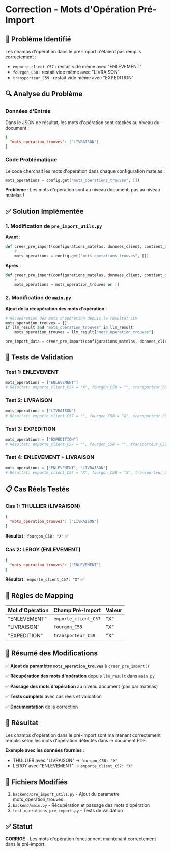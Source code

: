 # Correction - Mots d'Opération Pré-Import

## 🐛 Problème Identifié

Les champs d'opération dans le pré-import n'étaient pas remplis correctement :
- `emporte_client_C57` : restait vide même avec "ENLEVEMENT"
- `fourgon_C58` : restait vide même avec "LIVRAISON"  
- `transporteur_C59` : restait vide même avec "EXPEDITION"

## 🔍 Analyse du Problème

### Données d'Entrée
Dans le JSON de résultat, les mots d'opération sont stockés au niveau du document :
```json
{
  "mots_operation_trouves": ["LIVRAISON"]
}
```

### Code Problématique
Le code cherchait les mots d'opération dans chaque configuration matelas :
```python
mots_operations = config.get("mots_operations_trouves", [])
```

**Problème** : Les mots d'opération sont au niveau document, pas au niveau matelas !

## ✅ Solution Implémentée

### 1. Modification de `pre_import_utils.py`

**Avant** :
```python
def creer_pre_import(configurations_matelas, donnees_client, contient_dosseret_tete=False):
    # ...
    mots_operations = config.get("mots_operations_trouves", [])
```

**Après** :
```python
def creer_pre_import(configurations_matelas, donnees_client, contient_dosseret_tete=False, mots_operation_trouves=None):
    # ...
    mots_operations = mots_operation_trouves or []
```

### 2. Modification de `main.py`

**Ajout de la récupération des mots d'opération** :
```python
# Récupération des mots d'opération depuis le résultat LLM
mots_operation_trouves = []
if llm_result and "mots_operation_trouves" in llm_result:
    mots_operation_trouves = llm_result["mots_operation_trouves"]

pre_import_data = creer_pre_import(configurations_matelas, donnees_client, contient_dosseret_tete, mots_operation_trouves)
```

## 🧪 Tests de Validation

### Test 1: ENLEVEMENT
```python
mots_operations = ["ENLEVEMENT"]
# Résultat: emporte_client_C57 = "X", fourgon_C58 = "", transporteur_C59 = ""
```

### Test 2: LIVRAISON
```python
mots_operations = ["LIVRAISON"]
# Résultat: emporte_client_C57 = "", fourgon_C58 = "X", transporteur_C59 = ""
```

### Test 3: EXPEDITION
```python
mots_operations = ["EXPEDITION"]
# Résultat: emporte_client_C57 = "", fourgon_C58 = "", transporteur_C59 = "X"
```

### Test 4: ENLEVEMENT + LIVRAISON
```python
mots_operations = ["ENLEVEMENT", "LIVRAISON"]
# Résultat: emporte_client_C57 = "X", fourgon_C58 = "X", transporteur_C59 = ""
```

## 📋 Cas Réels Testés

### Cas 1: THULLIER (LIVRAISON)
```json
{
  "mots_operation_trouves": ["LIVRAISON"]
}
```
**Résultat** : `fourgon_C58: "X"` ✅

### Cas 2: LEROY (ENLEVEMENT)
```json
{
  "mots_operation_trouves": ["ENLEVEMENT"]
}
```
**Résultat** : `emporte_client_C57: "X"` ✅

## 🎯 Règles de Mapping

| Mot d'Opération | Champ Pré-Import | Valeur |
|-----------------|------------------|---------|
| "ENLEVEMENT" | `emporte_client_C57` | "X" |
| "LIVRAISON" | `fourgon_C58` | "X" |
| "EXPEDITION" | `transporteur_C59` | "X" |

## 📝 Résumé des Modifications

✅ **Ajout du paramètre `mots_operation_trouves`** à `creer_pre_import()`

✅ **Récupération des mots d'opération** depuis `llm_result` dans `main.py`

✅ **Passage des mots d'opération** au niveau document (pas par matelas)

✅ **Tests complets** avec cas réels et validation

✅ **Documentation** de la correction

## 🚀 Résultat

Les champs d'opération dans le pré-import sont maintenant correctement remplis selon les mots d'opération détectés dans le document PDF.

**Exemple avec les données fournies** :
- THULLIER avec "LIVRAISON" → `fourgon_C58: "X"`
- LEROY avec "ENLEVEMENT" → `emporte_client_C57: "X"`

## 🔧 Fichiers Modifiés

1. `backend/pre_import_utils.py` - Ajout du paramètre mots_operation_trouves
2. `backend/main.py` - Récupération et passage des mots d'opération
3. `test_operations_pre_import.py` - Tests de validation

## ✅ Statut

**CORRIGÉ** - Les mots d'opération fonctionnent maintenant correctement dans le pré-import. 